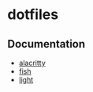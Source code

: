 # dotfiles
## Documentation
- [alacritty](https://wiki.archlinux.org/title/Alacritty#Configuration)
- [fish](https://wiki.archlinux.org/title/Fish#Configuration)
- [light](https://wiki.archlinux.org/title/Backlight#light)
